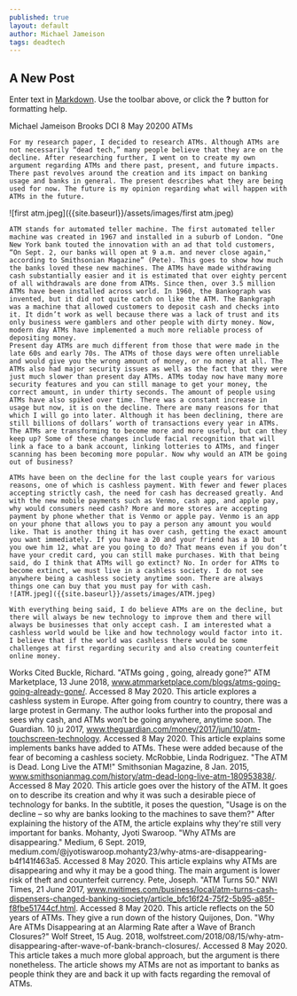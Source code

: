 ```yaml
---
published: true
layout: default
author: Michael Jameison
tags: deadtech
---
```

## A New Post

Enter text in [Markdown](http://daringfireball.net/projects/markdown/). Use the toolbar above, or click the **?** button for formatting help.

Michael Jameison
Brooks
DCI
8 May 20200
ATMs

	For my research paper, I decided to research ATMs. Although ATMs are not necessarily “dead tech,” many people believe that they are on the decline. After researching further, I went on to create my own argument regarding ATMs and there past, present, and future impacts. There past revolves around the creation and its impact on banking usage and banks in general. The present describes what they are being used for now. The future is my opinion regarding what will happen with ATMs in the future.
 ![first atm.jpeg]({{site.baseurl}}/assets/images/first atm.jpeg)

	ATM stands for automated teller machine. The first automated teller machine was created in 1967 and installed in a suburb of London. “One New York bank touted the innovation with an ad that told customers, “On Sept. 2, our banks will open at 9 a.m. and never close again," according to Smithsonian Magazine” (Pete). This goes to show how much the banks loved these new machines. The ATMs have made withdrawing cash substantially easier and it is estimated that over eighty percent of all withdrawals are done from ATMs. Since then, over 3.5 million ATMs have been installed across world. In 1960, the Bankograph was invented, but it did not quite catch on like the ATM. The Bankgraph was a machine that allowed customers to deposit cash and checks into it. It didn’t work as well because there was a lack of trust and its only business were gamblers and other people with dirty money. Now, modern day ATMs have implemented a much more reliable process of depositing money.
	Present day ATMs are much different from those that were made in the late 60s and early 70s. The ATMs of those days were often unreliable and would give you the wrong amount of money, or no money at all. The ATMs also had major security issues as well as the fact that they were just much slower than present day ATMs. ATMs today now have many more security features and you can still manage to get your money, the correct amount, in under thirty seconds. The amount of people using ATMs have also spiked over time. There was a constant increase in usage but now, it is on the decline. There are many reasons for that which I will go into later. Although it has been declining, there are still billions of dollars’ worth of transactions every year in ATMs. The ATMs are transforming to become more and more useful, but can they keep up? Some of these changes include facial recognition that will link a face to a bank account, linking lotteries to ATMs, and finger scanning has been becoming more popular. Now why would an ATM be going out of business?
 
	ATMs have been on the decline for the last couple years for various reasons, one of which is cashless payment. With fewer and fewer places accepting strictly cash, the need for cash has decreased greatly. And with the new mobile payments such as Venmo, cash app, and apple pay, why would consumers need cash? More and more stores are accepting payment by phone whether that is Venmo or apple pay. Venmo is an app on your phone that allows you to pay a person any amount you would like. That is another thing it has over cash, getting the exact amount you want immediately. If you have a 20 and your friend has a 10 but you owe him 12, what are you going to do? That means even if you don’t have your credit card, you can still make purchases. With that being said, do I think that ATMs will go extinct? No. In order for ATMs to become extinct, we must live in a cashless society. I do not see anywhere being a cashless society anytime soon. There are always things one can buy that you must pay for with cash.
    ![ATM.jpeg]({{site.baseurl}}/assets/images/ATM.jpeg)

	With everything being said, I do believe ATMs are on the decline, but there will always be new technology to improve them and there will always be businesses that only accept cash. I am interested what a cashless world would be like and how technology would factor into it. I believe that if the world was cashless there would be some challenges at first regarding security and also creating counterfeit online money.

	
Works Cited
Buckle, Richard. "ATMs going , going, already gone?" ATM Marketplace, 13 June 2018, www.atmmarketplace.com/blogs/atms-going-going-already-gone/. Accessed 8 May 2020. This article explores a cashless system in Europe. After going from country to country, there was a large protest in Germany. The author looks further into the proposal and sees why cash, and ATMs won’t be going anywhere, anytime soon.
The Guardian. 10 ju 2017, www.theguardian.com/money/2017/jun/10/atm-touchscreen-technology. Accessed 8 May 2020. This article explains some implements banks have added to ATMs. These were added because of the fear of becoming a cashless society.
McRobbie, Linda Rodriguez. "The ATM is Dead. Long Live the ATM!" Smithsonian Magazine, 8 Jan. 2015, www.smithsonianmag.com/history/atm-dead-long-live-atm-180953838/. Accessed 8 May 2020. This article goes over the history of the ATM. It goes on to describe its creation and why it was such a desirable piece of technology for banks. In the subtitle, it poses the question, "Usage is on the decline – so why are banks looking to the machines to save them?" After explaining the history of the ATM, the article explains why they're still very important for banks.
Mohanty, Jyoti Swaroop. "Why ATMs are disappearing." Medium, 6 Sept. 2019, medium.com/@jyotiswaroop.mohanty23/why-atms-are-disappearing-b4f141f463a5. Accessed 8 May 2020. This article explains why ATMs are disappearing and why it may be a good thing. The main argument is lower risk of theft and counterfeit currency.
Pete, Joseph. "ATM Turns 50." NWI Times, 21 June 2017, www.nwitimes.com/business/local/atm-turns-cash-dispensers-changed-banking-society/article_bfc16f24-75f2-5b95-a85f-f8fbe51744cf.html. Accessed 8 May 2020. This article reflects on the 50 years of ATMs. They give a run down of the history
Quijones, Don. "Why Are ATMs Disappearing at an Alarming Rate after a Wave of Branch Closures?" Wolf Street, 15 Aug. 2018, wolfstreet.com/2018/08/15/why-atm-disappearing-after-wave-of-bank-branch-closures/. Accessed 8 May 2020. This article takes a much more global approach, but the argument is there nonetheless. The article shows my ATMs are not as important to banks as people think they are and back it up with facts regarding the removal of ATMs.
